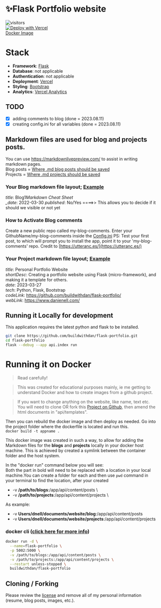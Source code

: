 # ✨Flask Portfolio website

![visitors](https://visitor-badge.laobi.icu/badge?page_id=buildwithdan.flask-portfolio)  
[![Deploy with Vercel](https://vercel.com/button)](https://vercel.com/new/clone?repository-url=https://github.com/buildwithdan/flask-portfolio)  
[Docker Image](https://hub.docker.com/r/buildwithdan/flask-portfolio)

# Stack

- **Framework**: [Flask](https://flask.palletsprojects.com/en/2.2.x/)
- **Database**: not applicable
- **Authentication**: not applicable
- **Deployment**: [Vercel](https://vercel.com)
- **Styling**: [Bootstrap](https://getbootstrap.com/)
- **Analytics**: [Vercel Analytics](https://vercel.com/analytics)

## TODO
- [x] adding comments to blog (done = 2023.08.11)
- [x] creating config.ini for all variables (done = 2023.08.11)

## Markdown files are used for blog and projects posts.

You can use https://markdownlivepreview.com/ to assist in writing markdown pages.  
Blog posts = [Where .md blog posts should be saved](https://github.com/buildwithdan/flask-portfolio/tree/simple/api/content/blogs)  
Projects = [Where .md projects should be saved](https://github.com/buildwithdan/flask-portfolio/tree/simple/api/content/projects)

### Your Blog markdown file layout; [Example](https://raw.githubusercontent.com/buildwithdan/flask-portfolio/simple/api/content/blogs/Blog-1.md?token=GHSAT0AAAAAACAGIQ5MGJYUPQFFRHX2RDR6ZBLBG7A)

_title_: Blog1*Markdown Cheat Sheet  
\_date*: 2022-03-30
_published_: No/Yes ====>> This allows you to decide if it should we visible or not yet

### How to Activate Blog comments
Create a new public repo called my-blog-comments.
Enter your GithubName/my-blog-comments inside the [Config.ini](https://github.com/buildwithdan/flask-portfolio/tree/simple/api/config.ini)
PS: Test your first post, to which will prompt you to install the app, point it to your 'my-blog-comments' repo.
Credit to [https://utteranc.es/](https://utteranc.es/)

### Your Project markdown file layout; [Example](https://raw.githubusercontent.com/buildwithdan/flask-portfolio/simple/api/content/projects/project-1.md?token=GHSAT0AAAAAACAGIQ5MPUJGDAFDBRJUIJXYZBLBGOQ)

_title_: Personal Portfolio Website  
_shortDesc_: Creating a portfolio website using Flask (micro-framework), and making it a template for others.  
_date_: 2023-03-27  
_tech_: Python, Flask, Bootstrap  
_codeLink_: https://github.com/buildwithdan/flask-portfolio/  
_webLink_: https://www.danienell.com/


## Running it Locally for development

This application requires the latest python and flask to be installed.

```bash
git clone https://github.com/buildwithdan/flask-portfolio.git
cd flask-portfolio
flask --debug --app api.index run
```

# Running it on Docker

>Read carefully!   

>This was created for educational purposes mainly, ie me getting to understand Docker and how to create images from a github project.

>If you want to change anything on the website, like name, text etc. You will need to clone OR fork this [Project on Github](https://github.com/buildwithdan/flask-portfolio), then amend the html documents in "api/templates".   

Then you can rebuild the docker image and then deploy as needed. Go into the project folder where the dockerfile is located and run this.   
```docker build -t appname .``` 

This docker image was created in such a way, to allow for adding the Markdown files for the <strong>blogs</strong> and <strong>projects</strong> locally in your docker host machine. This is achieved by created a symlink between the container folder and the host system.   

In the "docker run" command below you will see:   
Both the part in bold will need to be replaced with a location in your local machine.You can create a folder for each and then use ```pwd``` command in your terminal to find the location, after your created
 - -v <strong>/path/to/blogs</strong>:/app/api/content/posts \
 - -v <strong>/path/to/projects</strong>:/app/api/content/projects \

As example:
 - -v <strong>Users/dnell/documents/website/blog</strong>:/app/api/content/posts
 - -v <strong>Users/dnell/documents/website/projects</strong>:/app/api/content/projects

### docker cli ([click here for more info](https://docs.docker.com/engine/reference/commandline/cli/))

```bash
docker run -d \
  --name=flask-portfolio \
  -p 5002:5000 \
  -v /path/to/blogs:/app/api/content/posts \
  -v /path/to/projects:/app/api/content/projects \
  --restart unless-stopped \
  buildwithdan/flask-portfolio

```

## Cloning / Forking

Please review the [license](https://github.com/buildwithdan/flask-portfolio/blob/simple/LICENSE.md) and remove all of my personal information (resume, blog posts, images, etc.).
